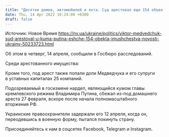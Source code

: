 ```yaml
---
title: "Десятки домов, автомобилей и яхта. Суд арестовал еще 154 объекта имущества семьи Медведчука"
date: Thu, 14 Apr 2022 10:24:00 +0300
draft: false
---
```

Источник: Новое Время https://nv.ua/ukraine/politics/viktor-medvedchuk-sud-arestoval-u-kuma-putina-eshche-154-obekta-imushchestva-novosti-ukrainy-50233723.html


Об этом в четверг, 14 апреля, сообщили в Госбюро расследований.

Среди арестованного имущества:

Кроме того, под арест также попали доли Медведчука и его супруги в уставных капиталах 25 компаний.

Подозреваемый в госизмене нардеп, являющийся кумом главы кремлевского режима Владимира Путина, сбежал из-под домашнего ареста 27 февраля, вскоре после начала полномасштабного вторжения РФ.

Украинские правоохранители задержали его 12 апреля, когда он, переодевшись в военную форму, пытался покинуть страну.

Присоединяйтесь к нам в соцсетях Facebook, Telegram и Instagram.
